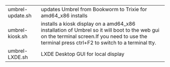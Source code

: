<table>
  <tr><td>umbrel-update.sh</td><td> updates Umbrel from Bookworm to Trixie for amd64_x86 installs</td> </tr>
<tr><td>umbrel-kiosk.sh  </td><td>installs a kiosk display on a amd64_x86 installation of Umbrel so it will boot to the web gui on the terminal screen.If you need to use the terminal press ctrl+F2 to switch to a terminal tty.</td></tr>
  <tr><td>umbrel-LXDE.sh</td><td>LXDE Desktop GUI for local display</td></tr>
